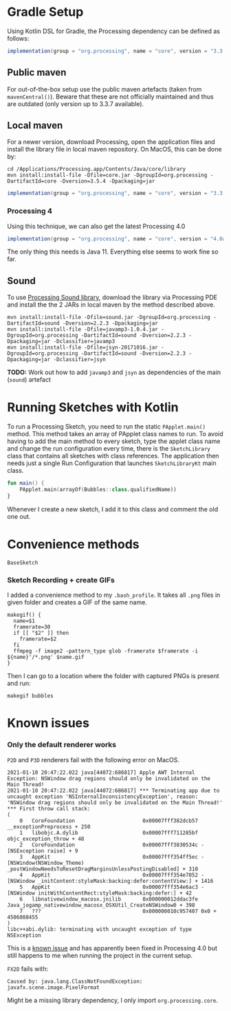 Gradle Setup
===

Using Kotlin DSL for Gradle, the Processing dependency can be defined as follows:
```gradle
implementation(group = "org.processing", name = "core", version = "3.3.7")
```

## Public maven

For out-of-the-box setup use the public maven artefacts (taken from `mavenCentral()`). 
Beware that these are not officially maintained and thus are outdated (only version up to 3.3.7 available). 

## Local maven

For a newer version, download Processing, open the application files and install the library file in local maven repository.
On MacOS, this can be done by:

```shell
cd /Applications/Processing.app/Contents/Java/core/library
mvn install:install-file -Dfile=core.jar -DgroupId=org.processing -DartifactId=core -Dversion=3.5.4 -Dpackaging=jar
```
```gradle
implementation(group = "org.processing", name = "core", version = "3.3.7")
```

### Processing 4

Using this technique, we can also get the latest Processing 4.0

```gradle
implementation(group = "org.processing", name = "core", version = "4.0a2")
```

The only thing this needs is Java 11. Everything else seems to work fine so far.

## Sound

To use [Processing Sound library](https://processing.org/reference/libraries/sound/index.html), download the library via Processing PDE and install the the 2 JARs in local maven by the method described above.

```shell
mvn install:install-file -Dfile=sound.jar -DgroupId=org.processing -DartifactId=sound -Dversion=2.2.3 -Dpackaging=jar
mvn install:install-file -Dfile=javamp3-1.0.4.jar -DgroupId=org.processing -DartifactId=sound -Dversion=2.2.3 -Dpackaging=jar -Dclassifier=javamp3
mvn install:install-file -Dfile=jsyn-20171016.jar -DgroupId=org.processing -DartifactId=sound -Dversion=2.2.3 -Dpackaging=jar -Dclassifier=jsyn
``` 

**TODO:** Work out how to add `javamp3` and `jsyn` as dependencies of the main (`sound`) artefact 

Running Sketches with Kotlin
===

To run a Processing Sketch, you need to run the static `PApplet.main()` method. 
This method takes an array of PApplet class names to run.
To avoid having to add the main method to every sketch, type the applet class name and change the run configuration every time, there is the `SketchLibrary` class that contains all sketches with class references. 
The application then needs just a single Run Configuration that launches `SketchLibraryKt` main class.

```kotlin
fun main() {
    PApplet.main(arrayOf(Bubbles::class.qualifiedName))
}
```

Whenever I create a new sketch, I add it to this class and comment the old one out.

Convenience methods
===

`BaseSketch`

### Sketch Recording + create GIFs 

I added a convenience method to my `.bash_profile`.
It takes all `.png` files in given folder and creates a GIF of the same name. 

```shell
makegif() {
  name=$1
  framerate=30
  if [[ "$2" ]] then
    framerate=$2
  fi
  ffmpeg -f image2 -pattern_type glob -framerate $framerate -i ${name}'/*.png' $name.gif
}
```
Then I can go to a location where the folder with captured PNGs is present and run:
```shell
makegif bubbles
```

Known issues
=== 

### Only the default renderer works

`P2D` and `P3D` renderers fail with the following error on MacOS.

```text
2021-01-10 20:47:22.022 java[44072:686817] Apple AWT Internal Exception: NSWindow drag regions should only be invalidated on the Main Thread!
2021-01-10 20:47:22.022 java[44072:686817] *** Terminating app due to uncaught exception 'NSInternalInconsistencyException', reason: 'NSWindow drag regions should only be invalidated on the Main Thread!'
*** First throw call stack:
(
	0   CoreFoundation                      0x00007fff382dcb57 __exceptionPreprocess + 250
	1   libobjc.A.dylib                     0x00007fff711285bf objc_exception_throw + 48
	2   CoreFoundation                      0x00007fff3830534c -[NSException raise] + 9
	3   AppKit                              0x00007fff354ff5ec -[NSWindow(NSWindow_Theme) _postWindowNeedsToResetDragMarginsUnlessPostingDisabled] + 310
	4   AppKit                              0x00007fff354e7052 -[NSWindow _initContent:styleMask:backing:defer:contentView:] + 1416
	5   AppKit                              0x00007fff354e6ac3 -[NSWindow initWithContentRect:styleMask:backing:defer:] + 42
	6   libnativewindow_macosx.jnilib       0x000000012ddac3fe Java_jogamp_nativewindow_macosx_OSXUtil_CreateNSWindow0 + 398
	7   ???                                 0x000000010c957407 0x0 + 4506088455
)
libc++abi.dylib: terminating with uncaught exception of type NSException
```
This is a [known issue](https://github.com/processing/processing/issues/5983) and has apparently been fixed in Processing 4.0 but still happens to me when running the project in the current setup.

`FX2D` fails with: 
```text
Caused by: java.lang.ClassNotFoundException: javafx.scene.image.PixelFormat
```
Might be a missing library dependency, I only import `org.processing.core`.